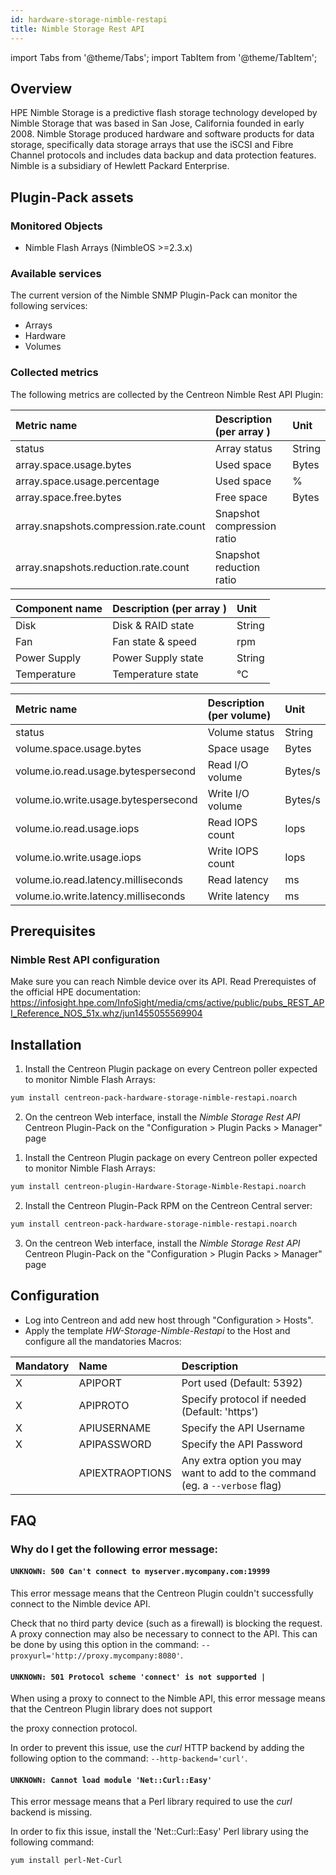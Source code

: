 ```yaml
---
id: hardware-storage-nimble-restapi
title: Nimble Storage Rest API
---
```

import Tabs from '@theme/Tabs';
import TabItem from '@theme/TabItem';


## Overview

HPE Nimble Storage is a predictive flash storage technology developed by Nimble Storage that was based in San Jose, California
founded in early 2008. Nimble Storage produced hardware and software products for data storage, specifically data storage arrays
that use the iSCSI and Fibre Channel protocols and includes data backup and data protection features. Nimble is a subsidiary of
Hewlett Packard Enterprise.

## Plugin-Pack assets

### Monitored Objects

* Nimble Flash Arrays (NimbleOS >=2.3.x)

### Available services

The current version of the Nimble SNMP Plugin-Pack can monitor the following services:

* Arrays
* Hardware
* Volumes

### Collected metrics

The following metrics are collected by the Centreon Nimble Rest API Plugin:

<Tabs groupId="operating-systems">
<TabItem value="Arrays" label="Arrays">

| Metric name                            | Description (per array )   | Unit   |
| :------------------------------------- | :------------------------- | :----- |
| status                                 | Array status               | String |
| array.space.usage.bytes                | Used space                 | Bytes  |
| array.space.usage.percentage           | Used space                 | %      |
| array.space.free.bytes                 | Free space                 | Bytes  |
| array.snapshots.compression.rate.count | Snapshot compression ratio |        |
| array.snapshots.reduction.rate.count   | Snapshot reduction ratio   |        |

</TabItem>
<TabItem value="Hardware" label="Hardware">

| Component name | Description (per array ) | Unit   |
| :------------- | :----------------------- | :----- |
| Disk           | Disk & RAID state        | String |
| Fan            | Fan state & speed        | rpm    |
| Power Supply   | Power Supply state       | String |
| Temperature    | Temperature state        | °C     |

</TabItem>
<TabItem value="Volumes" label="Volumes">

| Metric name                          | Description (per volume) | Unit    |
| :----------------------------------- | :----------------------- | :------ |
| status                               | Volume status            | String  |
| volume.space.usage.bytes             | Space usage              | Bytes   |
| volume.io.read.usage.bytespersecond  | Read I/O volume          | Bytes/s |
| volume.io.write.usage.bytespersecond | Write I/O volume         | Bytes/s |
| volume.io.read.usage.iops            | Read IOPS count          | Iops    |
| volume.io.write.usage.iops           | Write IOPS count         | Iops    |
| volume.io.read.latency.milliseconds  | Read latency             | ms      |
| volume.io.write.latency.milliseconds | Write latency            | ms      |

</TabItem>
</Tabs>

## Prerequisites

### Nimble Rest API configuration

Make sure you can reach Nimble device over its API. Read Prerequistes of the official HPE documentation:
https://infosight.hpe.com/InfoSight/media/cms/active/public/pubs_REST_API_Reference_NOS_51x.whz/jun1455055569904

## Installation

<Tabs groupId="operating-systems">
<TabItem value="online" label="Online License">

1. Install the Centreon Plugin package on every Centreon poller expected to monitor Nimble Flash Arrays:

```bash
yum install centreon-pack-hardware-storage-nimble-restapi.noarch
```

2. On the centreon Web interface, install the *Nimble Storage Rest API* Centreon Plugin-Pack on the "Configuration > Plugin Packs > Manager" page

</TabItem>
<TabItem value="offline" label="Offline License">

1. Install the Centreon Plugin package on every Centreon poller expected to monitor Nimble Flash Arrays:

```bash
yum install centreon-plugin-Hardware-Storage-Nimble-Restapi.noarch
```

2. Install the Centreon Plugin-Pack RPM on the Centreon Central server:

```bash
yum install centreon-pack-hardware-storage-nimble-restapi.noarch
```

3. On the centreon Web interface, install the *Nimble Storage Rest API* Centreon Plugin-Pack on the "Configuration > Plugin Packs > Manager" page

</TabItem>
</Tabs>

## Configuration

* Log into Centreon and add new host through "Configuration > Hosts".
* Apply the template *HW-Storage-Nimble-Restapi* to the Host and configure all the mandatories Macros:

| Mandatory | Name            | Description                                                                  |
| :-------- | :-------------- | :--------------------------------------------------------------------------- |
| X         | APIPORT         | Port used (Default: 5392)                                                    |
| X         | APIPROTO        | Specify protocol if needed (Default: 'https')                                |
| X         | APIUSERNAME     | Specify the API Username                                                     |
| X         | APIPASSWORD     | Specify the API Password                                                     |
|           | APIEXTRAOPTIONS | Any extra option you may want to add to the command (eg. a `--verbose` flag) |

## FAQ

### Why do I get the following error message:

#### ```UNKNOWN: 500 Can't connect to myserver.mycompany.com:19999```

This error message means that the Centreon Plugin couldn't successfully connect to the Nimble device API.

Check that no third party device (such as a firewall) is blocking the request.
A proxy connection may also be necessary to connect to the API.
This can be done by using this option in the command: ```--proxyurl='http://proxy.mycompany:8080'```.

#### ```UNKNOWN: 501 Protocol scheme 'connect' is not supported |```

When using a proxy to connect to the Nimble API, this error message means that the Centreon Plugin library does not support

the proxy connection protocol.

In order to prevent this issue, use the *curl* HTTP backend by adding the following option to the command: ```--http-backend='curl'```.

#### ```UNKNOWN: Cannot load module 'Net::Curl::Easy'```

This error message means that a Perl library required to use the *curl* backend is missing.

In order to fix this issue, install the 'Net\:\:Curl\:\:Easy' Perl library using the following command:

```bash
yum install perl-Net-Curl
```
